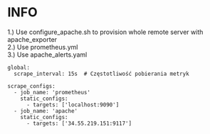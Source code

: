 # INFO

1.) Use configure_apache.sh to provision whole remote server with apache_exporter  
2.) Use prometheus.yml  
3.) Use apache_alerts.yaml  

```
global:
  scrape_interval: 15s  # Częstotliwość pobierania metryk

scrape_configs:
  - job_name: 'prometheus'
    static_configs:
      - targets: ['localhost:9090']
  - job_name: 'apache'
    static_configs:
      - targets: ['34.55.219.151:9117']
```
